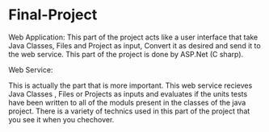 # Final-Project

Web Application: 
This part of the project acts like a user interface that take Java Classes, Files and Project as input, Convert it as desired and send it to the web service. This part of the project is done by ASP.Net (C sharp).

Web Service: 

This is actually the part that is more important. This web service recieves Java Classes , Files or Projects as inputs and evaluates if the units tests have been written to all of the moduls present in the classes of the java project. There is a variety of technics used in this part of the project that you see it when you chechover.

